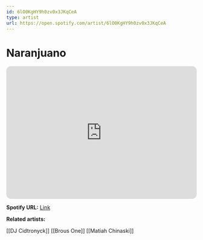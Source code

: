 ```yaml
---
id: 6lO0KgHY9h0zv0x3JKqCeA
type: artist
url: https://open.spotify.com/artist/6lO0KgHY9h0zv0x3JKqCeA
---
```

# Naranjuano

<iframe style="border-radius:12px" src="https://open.spotify.com/embed/artist/6lO0KgHY9h0zv0x3JKqCeA" width="100%" height="352" frameBorder="0" allowfullscreen="" allow="autoplay; clipboard-write; encrypted-media; fullscreen; picture-in-picture" loading="lazy"></iframe>

**Spotify URL:** [Link](https://open.spotify.com/artist/6lO0KgHY9h0zv0x3JKqCeA)

**Related artists:**

[[DJ Cidtronyck]]
[[Brous One]]
[[Matiah Chinaski]]
